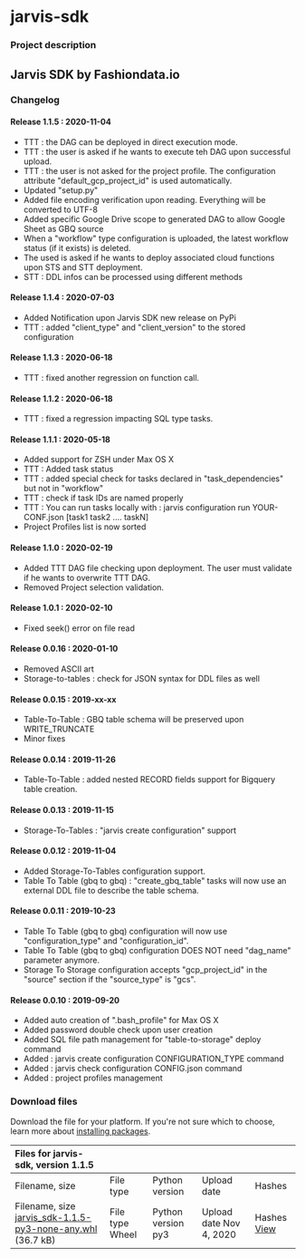 # jarvis-sdk

### Project description

## Jarvis SDK by Fashiondata.io

### Changelog

#### Release 1.1.5 : 2020-11-04

* TTT : the DAG can be deployed in direct execution mode.
* TTT : the user is asked if he wants to execute teh DAG upon successful upload.
* TTT : the user is not asked for the project profile. The configuration attribute "default\_gcp\_project\_id" is used automatically.
* Updated "setup.py"
* Added file encoding verification upon reading. Everything will be converted to UTF-8
* Added specific Google Drive scope to generated DAG to allow Google Sheet as GBQ source
* When a "workflow" type configuration is uploaded, the latest workflow status \(if it exists\) is deleted.
* The used is asked if he wants to deploy associated cloud functions upon STS and STT deployment.
* STT : DDL infos can be processed using different methods

#### Release 1.1.4 : 2020-07-03

* Added Notification upon Jarvis SDK new release on PyPi
* TTT : added "client\_type" and "client\_version" to the stored configuration

#### Release 1.1.3 : 2020-06-18

* TTT : fixed another regression on function call.

#### Release 1.1.2 : 2020-06-18

* TTT : fixed a regression impacting SQL type tasks.

#### Release 1.1.1 : 2020-05-18

* Added support for ZSH under Max OS X
* TTT : Added task status
* TTT : added special check for tasks declared in "task\_dependencies" but not in "workflow"
* TTT : check if task IDs are named properly
* TTT : You can run tasks locally with : jarvis configuration run YOUR-CONF.json \[task1 task2 .... taskN\]
* Project Profiles list is now sorted

#### Release 1.1.0 : 2020-02-19

* Added TTT DAG file checking upon deployment. The user must validate if he wants to overwrite TTT DAG.
* Removed Project selection validation.

#### Release 1.0.1 : 2020-02-10

* Fixed seek\(\) error on file read

#### Release 0.0.16 : 2020-01-10

* Removed ASCII art
* Storage-to-tables : check for JSON syntax for DDL files as well

#### Release 0.0.15 : 2019-xx-xx

* Table-To-Table : GBQ table schema will be preserved upon WRITE\_TRUNCATE
* Minor fixes

#### Release 0.0.14 : 2019-11-26

* Table-To-Table : added nested RECORD fields support for Bigquery table creation.

#### Release 0.0.13 : 2019-11-15

* Storage-To-Tables : "jarvis create configuration" support

#### Release 0.0.12 : 2019-11-04

* Added Storage-To-Tables configuration support.
* Table To Table \(gbq to gbq\) : "create\_gbq\_table" tasks will now use an external DDL file to describe the table schema.

#### Release 0.0.11 : 2019-10-23

* Table To Table \(gbq to gbq\) configuration will now use "configuration\_type" and "configuration\_id".
* Table To Table \(gbq to gbq\) configuration DOES NOT need "dag\_name" parameter anymore.
* Storage To Storage configuration accepts "gcp\_project\_id" in the "source" section if the "source\_type" is "gcs".

#### Release 0.0.10 : 2019-09-20

* Added auto creation of ".bash\_profile" for Max OS X
* Added password double check upon user creation
* Added SQL file path management for "table-to-storage" deploy command
* Added : jarvis create configuration CONFIGURATION\_TYPE command
* Added : jarvis check configuration CONFIG.json command
* Added : project profiles management

### Download files

Download the file for your platform. If you're not sure which to choose, learn more about [installing packages](https://packaging.python.org/installing/).

| Files for jarvis-sdk, version 1.1.5 |  |  |  |  |
| :--- | :--- | :--- | :--- | :--- |
| Filename, size | File type | Python version | Upload date | Hashes |
|  Filename, size [jarvis\_sdk-1.1.5-py3-none-any.whl](https://files.pythonhosted.org/packages/93/73/ccd2c3ef72a89ea609d4236310978b874bc6e567715155e3f5442a0283d7/jarvis_sdk-1.1.5-py3-none-any.whl) \(36.7 kB\) |  File type Wheel |  Python version py3 |  Upload date Nov 4, 2020 |  Hashes [View](jarvis-sdk-1.md#copy-hash-modal-71c44f30-7021-41c9-a7b2-8381c3a29c3d) |

